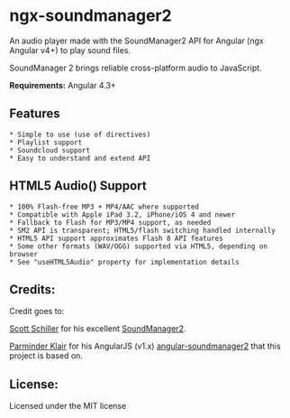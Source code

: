 # ngx-soundmanager2

An audio player made with the SoundManager2 API for Angular (ngx Angular v4+) to play sound files.

SoundManager 2 brings reliable cross-platform audio to JavaScript.

**Requirements:** Angular 4.3+

## Features

    * Simple to use (use of directives)
    * Playlist support
    * Soundcloud support
    * Easy to understand and extend API

## HTML5 Audio() Support

    * 100% Flash-free MP3 + MP4/AAC where supported
    * Compatible with Apple iPad 3.2, iPhone/iOS 4 and newer
    * Fallback to Flash for MP3/MP4 support, as needed
    * SM2 API is transparent; HTML5/flash switching handled internally
    * HTML5 API support approximates Flash 8 API features
    * Some other formats (WAV/OGG) supported via HTML5, depending on browser
    * See "useHTML5Audio" property for implementation details
    
## Credits:
Credit goes to:

[Scott Schiller](https://github.com/scottschiller) for his excellent [SoundManager2](https://github.com/scottschiller/SoundManager2).

[Parminder Klair](https://github.com/perminder-klair) for his AngularJS (v1.x) [angular-soundmanager2](https://github.com/perminder-klair/angular-soundmanager2) that this project is based on.

## License:
Licensed under the MIT license
